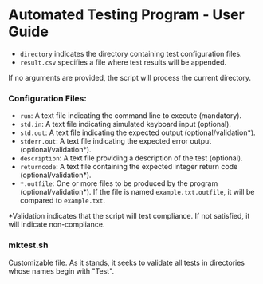 # Automated Testing Program - User Guide

- `directory` indicates the directory containing test configuration files.
- `result.csv` specifies a file where test results will be appended.

If no arguments are provided, the script will process the current directory.

### Configuration Files:

- `run`: A text file indicating the command line to execute (mandatory).
- `std.in`: A text file indicating simulated keyboard input (optional).
- `std.out`: A text file indicating the expected output (optional/validation*).
- `stderr.out`: A text file indicating the expected error output (optional/validation*).
- `description`: A text file providing a description of the test (optional).
- `returncode`: A text file containing the expected integer return code (optional/validation*).
- `*.outfile`: One or more files to be produced by the program (optional/validation*).
  If the file is named `example.txt.outfile`, it will be compared to `example.txt`.

*Validation indicates that the script will test compliance. If not satisfied, it will indicate non-compliance.


### mktest.sh

Customizable file. As it stands, it seeks to validate all tests in directories whose names begin with "Test".
